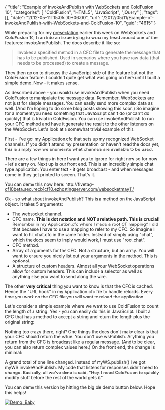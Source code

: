 {
	"title": "Example of invokeAndPublish with WebSockets and ColdFusion 10",
	"categories": [
		"ColdFusion",
		"HTML5",
		"JavaScript",
		"jQuery"
	],
	"tags": [],
	"date": "2012-05-11T15:05:00+06:00",
	"url": "/2012/05/11/Example-of-invokeAndPublish-with-WebSockets-and-ColdFusion-10",
	"guid": "4615"
}

While preparing for my <a href="http://www.raymondcamden.com/index.cfm/2012/5/9/Recording-slides-and-code-from-my-WebSockets-presentation">presentation</a> earlier this week on WebSockets and ColdFusion 10, I ran into an issue trying to wrap my head around one of the features: invokeAndPublish. The docs describe it like so:
<!--more-->
<blockquote>
Invokes a specified method in a CFC file to generate the message that has to be published. Used in scenarios where you have raw data (that needs to be processed) to create a message.
</blockquote>

They then go on to discuss the JavaScript-side of the feature but not the ColdFusion feature. I couldn't quite get what was going on here until I built a simple demo. Now - it makes sense. 

As described above - you would use invokeAndPublish when you need ColdFusion to manipulate the message data. Remember, WebSockets are not just for simple messages. You can easily send more complex data as well. (And I'm hoping to do some blog posts showing this soon.) So imagine for a moment you need something that JavaScript can't do (or can't do quickly) that is trivial in ColdFusion. You can use invokeAndPublish to run your CFC method and have it generate the result to the other listeners  on the WebSocket. Let's look at a somewhat trivial example of this.

First - I've got my Application.cfc that sets up my recognized WebSocket channels. If you didn't attend my presentation, or haven't read the docs yet, this is simply how we enumerate what channels are available to be used.

<script src="https://gist.github.com/2661583.js?file=gistfile1.cfm"></script>

There are a few things in here I want you to ignore for right now so for now - let's carry on. Next up is our front end. This is an incredibly simple chat type application. You enter text - it gets broadcast - and when messages come in they get printed to screen. That's it.

<script src="https://gist.github.com/2661637.js?file=gistfile1.cfm"></script>

You can demo this now here: <a href="http://fivetag-cf10beta.securecb1cf10.ezhostingserver.com/websocketmay11/">http://fivetag-cf10beta.securecb1cf10.ezhostingserver.com/websocketmay11/</a>

Ok - so what about invokeAndPublish? This is a method on the JavaScript object. It takes 5 arguments:

<ul>
<li>The websocket channel.
<li>CFC name. <b>This is dot notation and NOT a relative path. This is crucial!</b> Remember in my Application.cfc where I made a root CF mapping? I did that because I have to use a mapping to refer to my CFC. So imagine I want to hit chat.cfc in the same folder. Instead of simply using "chat", which the docs seem to imply would work, I must use "root.chat". 
<li>CFC method. 
<li>Array of arguments for the CFC. Not a structure, but an array. You will want to ensure you nicely list out your arguments in the method. This is optional.
<li>A structure of custom headers. Almost all your WebSocket operations allow for custom headers. This can include a selector as well as anything else you want to send along the wire.
</ul>

The other <b>very critical</b> thing you want to know is that the CFC is cached. Hence the "URL hook" in my Application.cfc file to handle reloads. Every time you work on the CFC file you will want to reload the application. 

Let's consider a simple example where we want to use ColdFusion to count the length of a string. Yes - you can easily do this in JavaScript. I built a CFC that has a method to accept a string and return the length plus the original string:

<script src="https://gist.github.com/2661698.js?file=gistfile1.cfm"></script>

Nothing too crazy there, right? One things the docs don't make clear is that your CFC should return the value. You don't use wsPublish. Anything you return from the CFC is broadcast like a regular message. (And to be clear, you can also return complex values here.) On the front end, the change is minimal:

<script src="https://gist.github.com/2661726.js?file=gistfile1.cfm"></script>

A grand total of one line changed. Instead of myWS.publish() I've got myWS.invokeAndPublish. My code that listens for responses didn't need to change. Basically, all we've done is said, "Hey, I need ColdFusion to quickly modify stuff before the rest of the world gets it." 

You can demo this version by hitting the big ole demo button below. Hope this helps!

<a href="http://fivetag-cf10beta.securecb1cf10.ezhostingserver.com/websocketmay11/index2.cfm"><img src="https://static.raymondcamden.com/images/icon_128.png" title="Demo, Baby" border="0"></a>
